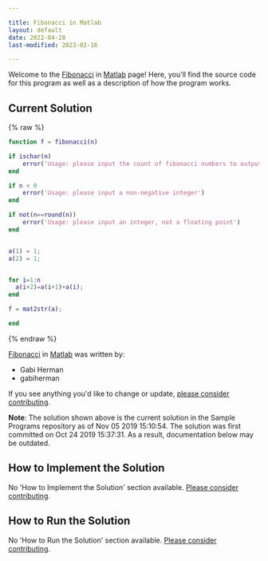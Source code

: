 ```yaml
---

title: Fibonacci in Matlab
layout: default
date: 2022-04-28
last-modified: 2023-02-16

---
```


Welcome to the [Fibonacci](https://sampleprograms.io/projects/fibonacci) in [Matlab](https://sampleprograms.io/languages/matlab) page! Here, you'll find the source code for this program as well as a description of how the program works.

## Current Solution

{% raw %}

```matlab
function f = fibonacci(n)

if ischar(n)
	error('Usage: please input the count of fibonacci numbers to output')
end

if n < 0
	error('Usage: please input a non-negative integer')
end

if not(n==round(n))
	error('Usage: please input an integer, not a floating point')
end


a(1) = 1;
a(2) = 1;


for i=1:n
  a(i+2)=a(i+1)+a(i);
end

f = mat2str(a);

end
```

{% endraw %}

[Fibonacci](https://sampleprograms.io/projects/fibonacci) in [Matlab](https://sampleprograms.io/languages/matlab) was written by:

- Gabi Herman
- gabiherman

If you see anything you'd like to change or update, [please consider contributing](https://github.com/TheRenegadeCoder/sample-programs).

**Note**: The solution shown above is the current solution in the Sample Programs repository as of Nov 05 2019 15:10:54. The solution was first committed on Oct 24 2019 15:37:31. As a result, documentation below may be outdated.

## How to Implement the Solution

No 'How to Implement the Solution' section available. [Please consider contributing](https://github.com/TheRenegadeCoder/sample-programs-website).

## How to Run the Solution

No 'How to Run the Solution' section available. [Please consider contributing](https://github.com/TheRenegadeCoder/sample-programs-website).